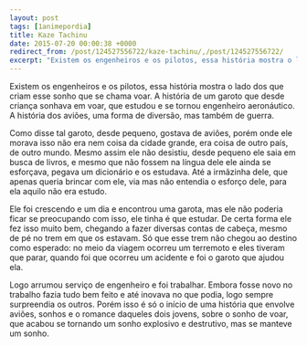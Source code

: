 ```yaml
---
layout: post
tags: [1animepordia]
title: Kaze Tachinu
date: 2015-07-20 00:00:38 +0000
redirect_from: /post/124527556722/kaze-tachinu/,/post/124527556722/
excerpt: "Existem os engenheiros e os pilotos, essa história mostra o lado dos que criam esse sonho que se chama voar. A história de um garoto que desde criança sonhava em voar, que estudou e se tornou engenheiro aeronáutico. A história dos aviões, uma forma de diversão, mas também de guerra."
---
```


Existem os engenheiros e os pilotos, essa história mostra o lado dos que
criam esse sonho que se chama voar. A história de um garoto que desde
criança sonhava em voar, que estudou e se tornou engenheiro aeronáutico.
A história dos aviões, uma forma de diversão, mas também de guerra.

Como disse tal garoto, desde pequeno, gostava de aviões, porém onde ele
morava isso não era nem coisa da cidade grande, era coisa de outro país,
de outro mundo. Mesmo assim ele não desistiu, desde pequeno ele saia em
busca de livros, e mesmo que não fossem na língua dele ele ainda se
esforçava, pegava um dicionário e os estudava. Até a irmãzinha dele, que
apenas queria brincar com ele, via mas não entendia o esforço dele, para
ela aquilo não era estudo.

Ele foi crescendo e um dia e encontrou uma garota, mas ele não poderia
ficar se preocupando com isso, ele tinha é que estudar. De certa forma
ele fez isso muito bem, chegando a fazer diversas contas de cabeça,
mesmo de pé no trem em que os estavam. Só que esse trem não chegou ao
destino como esperado: no meio da viagem ocorreu um terremoto e eles
tiveram que parar, quando foi que ocorreu um acidente e foi o garoto que
ajudou ela.

Logo arrumou serviço de engenheiro e foi trabalhar. Embora fosse novo no
trabalho fazia tudo bem feito e até inovava no que podia, logo sempre
surpreendia os outros. Porém isso é só o início de uma história que
envolve aviões, sonhos e o romance daqueles dois jovens, sobre o sonho
de voar, que acabou se tornando um sonho explosivo e destrutivo, mas se
manteve um sonho.


